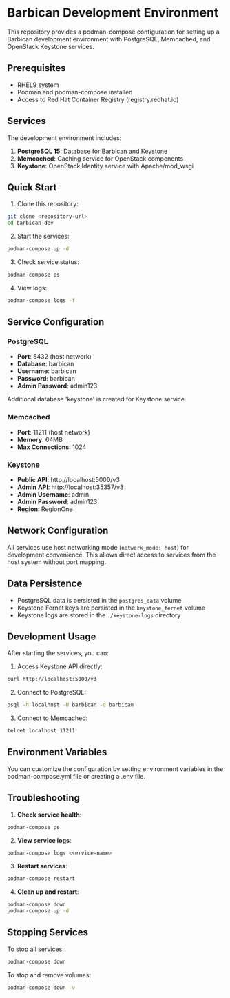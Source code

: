 # Barbican Development Environment

This repository provides a podman-compose configuration for setting up a Barbican development environment with PostgreSQL, Memcached, and OpenStack Keystone services.

## Prerequisites

- RHEL9 system
- Podman and podman-compose installed
- Access to Red Hat Container Registry (registry.redhat.io)

## Services

The development environment includes:

1. **PostgreSQL 15**: Database for Barbican and Keystone
2. **Memcached**: Caching service for OpenStack components
3. **Keystone**: OpenStack Identity service with Apache/mod_wsgi

## Quick Start

1. Clone this repository:
```bash
git clone <repository-url>
cd barbican-dev
```

2. Start the services:
```bash
podman-compose up -d
```

3. Check service status:
```bash
podman-compose ps
```

4. View logs:
```bash
podman-compose logs -f
```

## Service Configuration

### PostgreSQL
- **Port**: 5432 (host network)
- **Database**: barbican
- **Username**: barbican
- **Password**: barbican
- **Admin Password**: admin123

Additional database 'keystone' is created for Keystone service.

### Memcached
- **Port**: 11211 (host network)
- **Memory**: 64MB
- **Max Connections**: 1024

### Keystone
- **Public API**: http://localhost:5000/v3
- **Admin API**: http://localhost:35357/v3
- **Admin Username**: admin
- **Admin Password**: admin123
- **Region**: RegionOne

## Network Configuration

All services use host networking mode (`network_mode: host`) for development convenience. This allows direct access to services from the host system without port mapping.

## Data Persistence

- PostgreSQL data is persisted in the `postgres_data` volume
- Keystone Fernet keys are persisted in the `keystone_fernet` volume
- Keystone logs are stored in the `./keystone-logs` directory

## Development Usage

After starting the services, you can:

1. Access Keystone API directly:
```bash
curl http://localhost:5000/v3
```

2. Connect to PostgreSQL:
```bash
psql -h localhost -U barbican -d barbican
```

3. Connect to Memcached:
```bash
telnet localhost 11211
```

## Environment Variables

You can customize the configuration by setting environment variables in the podman-compose.yml file or creating a .env file.

## Troubleshooting

1. **Check service health**:
```bash
podman-compose ps
```

2. **View service logs**:
```bash
podman-compose logs <service-name>
```

3. **Restart services**:
```bash
podman-compose restart
```

4. **Clean up and restart**:
```bash
podman-compose down
podman-compose up -d
```

## Stopping Services

To stop all services:
```bash
podman-compose down
```

To stop and remove volumes:
```bash
podman-compose down -v
```
